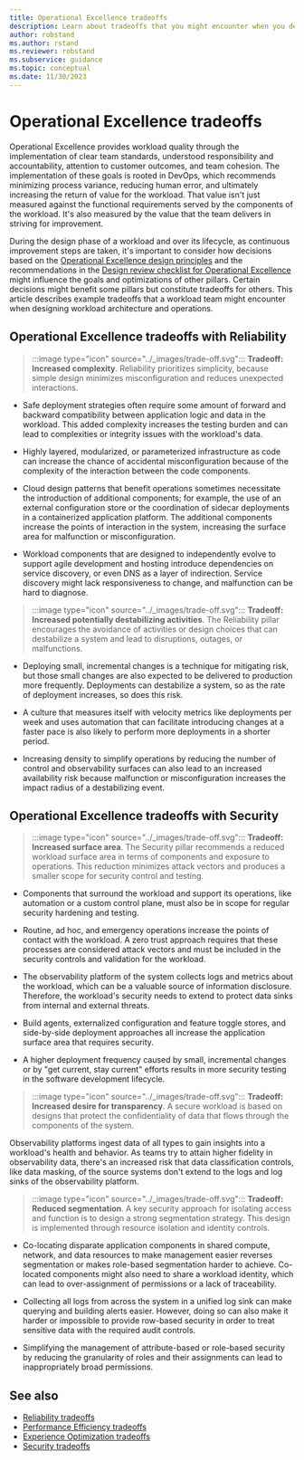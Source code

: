 ```yaml
---
title: Operational Excellence tradeoffs
description: Learn about tradeoffs that you might encounter when you design workload architectures and operations for operational excellence.
author: robstand
ms.author: rstand
ms.reviewer: robstand
ms.subservice: guidance
ms.topic: conceptual
ms.date: 11/30/2023
---
```


# Operational Excellence tradeoffs

Operational Excellence provides workload quality through the implementation of clear team standards, understood responsibility and accountability, attention to customer outcomes, and team cohesion. The implementation of these goals is rooted in DevOps, which recommends minimizing process variance, reducing human error, and ultimately increasing the return of value for the workload. That value isn't just measured against the functional requirements served by the components of the workload. It's also measured by the value that the team delivers in striving for improvement.

During the design phase of a workload and over its lifecycle, as continuous improvement steps are taken, it's important to consider how decisions based on the [Operational Excellence design principles](./principles.md) and the recommendations in the [Design review checklist for Operational Excellence](./checklist.md) might influence the goals and optimizations of other pillars. Certain decisions might benefit some pillars but constitute tradeoffs for others. This article describes example tradeoffs that a workload team might encounter when designing workload architecture and operations.

## Operational Excellence tradeoffs with Reliability

> :::image type="icon" source="../_images/trade-off.svg"::: **Tradeoff: Increased complexity**. Reliability prioritizes simplicity, because simple design minimizes misconfiguration and reduces unexpected interactions.

- Safe deployment strategies often require some amount of forward and backward compatibility between application logic and data in the workload. This added complexity increases the testing burden and can lead to complexities or integrity issues with the workload's data.

- Highly layered, modularized, or parameterized infrastructure as code can increase the chance of accidental misconfiguration because of the complexity of the interaction between the code components.

- Cloud design patterns that benefit operations sometimes necessitate the introduction of additional components; for example, the use of an external configuration store or the coordination of sidecar deployments in a containerized application platform. The additional components increase the points of interaction in the system, increasing the surface area for malfunction or misconfiguration.

- Workload components that are designed to independently evolve to support agile development and hosting introduce dependencies on service discovery, or even DNS as a layer of indirection. Service discovery might lack responsiveness to change, and malfunction can be hard to diagnose.

> :::image type="icon" source="../_images/trade-off.svg"::: **Tradeoff: Increased potentially destabilizing activities**. The Reliability pillar encourages the avoidance of activities or design choices that can destabilize a system and lead to disruptions, outages, or malfunctions.

- Deploying small, incremental changes is a technique for mitigating risk, but those small changes are also expected to be delivered to production more frequently. Deployments can destabilize a system, so as the rate of deployment increases, so does this risk.

- A culture that measures itself with velocity metrics like deployments per week and uses automation that can facilitate introducing changes at a faster pace is also likely to perform more deployments in a shorter period.

- Increasing density to simplify operations by reducing the number of control and observability surfaces can also lead to an increased availability risk because malfunction or misconfiguration increases the impact radius of a destabilizing event.

## Operational Excellence tradeoffs with Security

> :::image type="icon" source="../_images/trade-off.svg"::: **Tradeoff: Increased surface area**. The Security pillar recommends a reduced workload surface area in terms of components and exposure to operations. This reduction minimizes attack vectors and produces a smaller scope for security control and testing.

- Components that surround the workload and support its operations, like automation or a custom control plane, must also be in scope for regular security hardening and testing.

- Routine, ad hoc, and emergency operations increase the points of contact with the workload. A zero trust approach requires that these processes are considered attack vectors and must be included in the security controls and validation for the workload.

- The observability platform of the system collects logs and metrics about the workload, which can be a valuable source of information disclosure. Therefore, the workload's security needs to extend to protect data sinks from internal and external threats.

- Build agents, externalized configuration and feature toggle stores, and side-by-side deployment approaches all increase the application surface area that requires security.

- A higher deployment frequency caused by small, incremental changes or by "get current, stay current" efforts results in more security testing in the software development lifecycle.

> :::image type="icon" source="../_images/trade-off.svg"::: **Tradeoff: Increased desire for transparency**. A secure workload is based on designs that protect the confidentiality of data that flows through the components of the system.

Observability platforms ingest data of all types to gain insights into a workload's health and behavior. As teams try to attain higher fidelity in observability data, there's an increased risk that data classification controls, like data masking, of the source systems don't extend to the logs and log sinks of the observability platform.

> :::image type="icon" source="../_images/trade-off.svg"::: **Tradeoff: Reduced segmentation**. A key security approach for isolating access and function is to design a strong segmentation strategy. This design is implemented through resource isolation and identity controls.

- Co-locating disparate application components in shared compute, network, and data resources to make management easier reverses segmentation or makes role-based segmentation harder to achieve. Co-located components might also need to share a workload identity, which can lead to over-assignment of permissions or a lack of traceability.

- Collecting all logs from across the system in a unified log sink can make querying and building alerts easier. However, doing so can also make it harder or impossible to provide row-based security in order to treat sensitive data with the required audit controls.

- Simplifying the management of attribute-based or role-based security by reducing the granularity of roles and their assignments can lead to inappropriately broad permissions.

<!--
## Operational Excellence tradeoffs with Performance Efficiency

> :::image type="icon" source="../_images/trade-off.svg"::: **Tradeoff: Increased resource utilization**. The Performance Efficiency pillar recommends the allocation of as much of the available compute and network as possible to the requirements of the workload.

- A workload's observability framework requires that the components in the architecture allocate time and resources to create, collect, and stream logs and metrics. These data points help ensure that effective alerting and monitoring is possible for reliability, security, and performance. As the level of instrumentation increases, the strain on system resources might also increase.

- Some deployment models, like blue/green deployment, which a workload might use for safe deployment, might introduce side-by-side deployments on the production application platform. These deployments require preemptive scaling to provide enough supply to meet future demand, or leave a mostly dormant deployment in place for a period of time to support rollback.

> :::image type="icon" source="../_images/trade-off.svg"::: **Tradeoff: Increased latency**. To create performant workloads, teams look for ways to reduce the time and resources that workloads consume to perform their tasks.

- Many deployment models require the use of gateway routing access patterns, which can introduce latency. This latency draws against the performance target budget for the related flows.

- Some cloud design patterns that support "independent change over time" approaches to support the ideals of incremental improvement can introduce latency due to the traversal of additional components. This latency can be introduced by gateways, messaging brokers, or anti-corruption layers.
-->
## See also

- [Reliability tradeoffs](../reliability/tradeoffs.md)
- [Performance Efficiency tradeoffs](../performance-efficiency/tradeoffs.md)
- [Experience Optimization tradeoffs](../experience-optimization/tradeoffs.md)
- [Security tradeoffs](../security/tradeoffs.md)